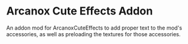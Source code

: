 # Arcanox Cute Effects Addon
An addon mod for ArcanoxCuteEffects to add proper text to the mod's accessories, as well as preloading the textures for those accessories.